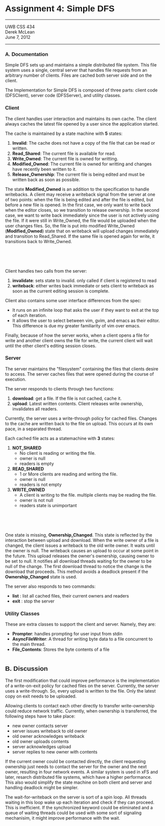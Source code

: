 <style type="text/css">
h1,h2,h3 { font-family: 'Ubuntu', Arial, sans-serif; }
h2 { margin-top: 2em; }
figure img { margin-top: 5px; margin-bottom: 5px }
figcaption { padding-top: 5px; }
.break { page-break-before: always; }
</style>

# Assignment 4: Simple DFS

***

UWB CSS 434  
Derek McLean  
June 7, 2012

***

### A. Documentation

Simple DFS sets up and maintains a simple distributed file system. This file system uses a single, central server that handles file requests from an arbitrary number of clients. Files are cached both server side and on the client.

The Implementation for Simple DFS is composed of three parts: client code (DFSClient), server code (DFSServer), and utility classes.

### Client

The client handles user interaction and maintains its own cache. The client always caches the latest file opened by a user since the application started.

The cache is maintained by a state machine with __5__ states:

1. __Invalid__: The cache does not have a copy of the file that can be read or written.
2. __Read_Shared__: The current file is available for read.
3. __Write_Owned__: The current file is owned for writting.
4. __Modified_Owned__: The current file is owned for writting and changes have recently been written to it.
5. __Release_Ownership__: The current file is being edited and must be written back as soon as possible.

The state __Modified\_Owned__ is an addition to the specification to handle writebacks. A client may 
receive a writeback signal from the server at one of two points: when the file is being edited and 
after the file is edited, but before a new file is opened. In the first case, we only want to write 
back when the editor closes, so we transition to release ownership. In the second case, we want to 
write back immediately since the user is not actively using the file. If it were still in Write\_Owned, 
the file would be uploaded when the user changes files. So, the file is put into modified Write\_Owned 
(__Modified\_Owned__) state that on writeback will upload changes immediately and transition to Read\_Shared.
If the same file is opened again for write, it transitions back to Write\_Owned.

<br>
<br>
<br>

Client handles two calls from the server:

1. __invalidate__: sets state to invalid. only called if client is registered to read
2. __writeback__: either writes back immediate or sets client to writeback as soon as the current editing session is complete.

Client also contains some user interface differences from the spec:

* It runs on an infinite loop that asks the user if they want to exit at the top of each iteration.
* It allows the user to select between vim, gvim, and emacs as their editor. This difference is due my greater familiarity of vim over emacs.

Finally, because of how the server works, when a client opens a file for write and another client owns the file for write, the current client will wait until the other client's editing session closes.

### Server

The server maintains the "filesystem" containing the files that clients desire to access. The server caches files that were opened during the course of execution.

The server responds to clients through two functions:

1. __download__: get a file. If the file is not cached, cache it.
2. __upload__: Latest written contents. Client releases write ownership, invalidates all readers.

Currently, the server uses a write-through policy for cached files. Changes to the cache are written back to the file on upload. This occurs at its own pace, in a separated thread.

Each cached file acts as a statemachine with __3__ states:

1. __NOT_SHARED__
    * No client is reading or writing the file.
    * owner is null
    * readers is empty
2. __READ_SHARED__
    * 1 or More clients are reading and writing the file.
    * owner is null
    * readers is not empty
3. __WRITE_OWNED__
    * A client is writing to the file. multiple clients may be reading the file.
    * owner is not null
    * readers state is unimportant

<br>
<br>
<br>

One state is missing, __Ownership\_Changed__. This state is reflected by the interaction between upload 
and download. When the write owner of a file is changed, the client issues a writeback to the old write 
owner. It waits until the owner is null. The writeback causes an upload to occur at some point in the 
future. This upload releases the owner's ownership, causing owner to be set to null. It notifies all download threads waiting for the owner to be null of the change. The first download thread to notice the change is the download that proceeds. This method avoids a deadlock present if the __Ownership_Changed__ state is used.

The server also responds to two commands:

* __list__ : list all cached files, their current owners and readers
* __exit__ : stop the server

### Utility Classes

These are extra classes to support the client and server. Namely, they are:

* __Prompter__: handles prompting for user input from stdin
* __AsyncFileWriter__: A thread for writing byte data to a file concurrent to the main thread.
* __File_Contents__: Stores the byte contents of a file

## B. Discussion

The first modification that could improve performance is the implementation of a write-on-exit policy for cached files on the server. Currently, the server uses a write-through. So, every upload is written to the file. Only the latest copy on exit needs to be uploaded.

Allowing clients to contact each other directly to transfer write-ownership could reduce network traffic. Currently, when ownership is transferred, the following steps have to take place:
* new owner contacts server
* server issues writeback to old owner
* old owner acknowledges writeback
* old owner uploads contents
* server acknowledges upload
* server replies to new owner with contents

If the current owner could be contacted directly, the client requesting ownership just needs to contact the server for the owner and the next owner, resulting in four network events. A similar system is used in xFS and later, resarch distributed file systems, which have a higher performance. This also would simplify the state machine on both client and server and handling deadlock might be simpler.

The wait-for-writeback on the server is sort of a spin loop. All threads waiting in this loop wake up each iteration and check if they can proceed. This is inefficient. If the synchronized keyword could be eliminated and a queue of waiting threads could be used with some sort of signaling mechanisim, it might improve performance with the wait.
